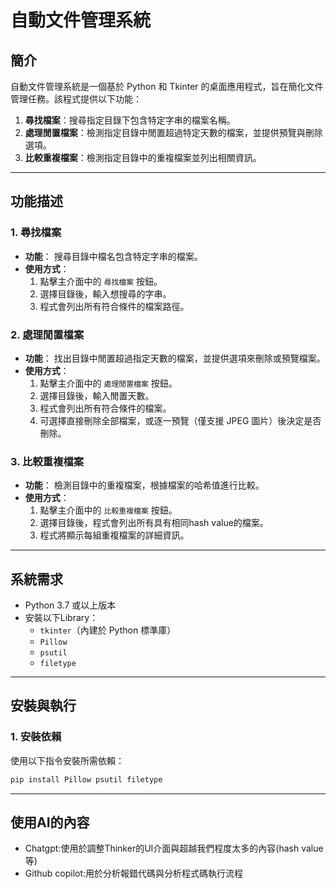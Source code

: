 # 自動文件管理系統

## 簡介

自動文件管理系統是一個基於 Python 和 Tkinter 的桌面應用程式，旨在簡化文件管理任務。該程式提供以下功能：

1. **尋找檔案**：搜尋指定目錄下包含特定字串的檔案名稱。
2. **處理閒置檔案**：檢測指定目錄中閒置超過特定天數的檔案，並提供預覽與刪除選項。
3. **比較重複檔案**：檢測指定目錄中的重複檔案並列出相關資訊。

---

## 功能描述

### 1. 尋找檔案
- **功能**：
  搜尋目錄中檔名包含特定字串的檔案。
- **使用方式**：
  1. 點擊主介面中的 `尋找檔案` 按鈕。
  2. 選擇目錄後，輸入想搜尋的字串。
  3. 程式會列出所有符合條件的檔案路徑。

### 2. 處理閒置檔案
- **功能**：
  找出目錄中閒置超過指定天數的檔案，並提供選項來刪除或預覽檔案。
- **使用方式**：
  1. 點擊主介面中的 `處理閒置檔案` 按鈕。
  2. 選擇目錄後，輸入閒置天數。
  3. 程式會列出所有符合條件的檔案。
  4. 可選擇直接刪除全部檔案，或逐一預覽（僅支援 JPEG 圖片）後決定是否刪除。

### 3. 比較重複檔案
- **功能**：
  檢測目錄中的重複檔案，根據檔案的哈希值進行比較。
- **使用方式**：
  1. 點擊主介面中的 `比較重複檔案` 按鈕。
  2. 選擇目錄後，程式會列出所有具有相同hash value的檔案。
  3. 程式將顯示每組重複檔案的詳細資訊。

---

## 系統需求
- Python 3.7 或以上版本
- 安裝以下Library：
  - `tkinter`（內建於 Python 標準庫）
  - `Pillow`
  - `psutil`
  - `filetype`

---

## 安裝與執行

### 1. 安裝依賴
使用以下指令安裝所需依賴：
```bash
pip install Pillow psutil filetype
```

---

## 使用AI的內容
- Chatgpt:使用於調整Thinker的UI介面與超越我們程度太多的內容(hash value等)
- Github copilot:用於分析報錯代碼與分析程式碼執行流程